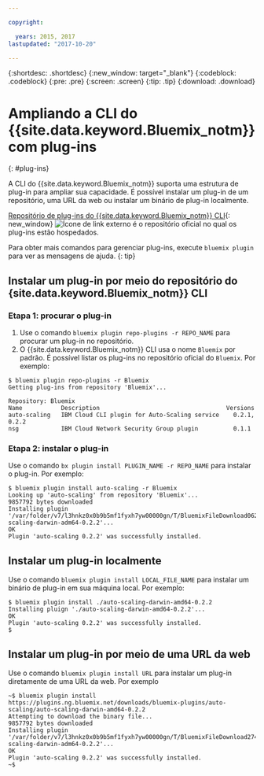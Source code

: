 ```yaml
---

copyright:

  years: 2015, 2017
lastupdated: "2017-10-20"

---
```


{:shortdesc: .shortdesc}
{:new_window: target="_blank"}
{:codeblock: .codeblock}
{:pre: .pre}
{:screen: .screen}
{:tip: .tip}
{:download: .download}

# Ampliando a CLI do {{site.data.keyword.Bluemix_notm}} com plug-ins
{: #plug-ins}

A CLI do {{site.data.keyword.Bluemix_notm}} suporta uma estrutura de plug-in para ampliar sua capacidade. É possível instalar um plug-in de um repositório, uma URL da web ou instalar um binário de plug-in localmente. 

[Repositório de plug-ins do {{site.data.keyword.Bluemix_notm}} CLI](http://clis.ng.bluemix.net/ui/repository.html#bluemix-plugins){: new_window} ![Ícone de link externo](../../../icons/launch-glyph.svg) é o repositório oficial no qual os plug-ins estão hospedados.

Para obter mais comandos para gerenciar plug-ins, execute `bluemix plugin` para ver as mensagens de ajuda.
{: tip}

## Instalar um plug-in por meio do repositório do {site.data.keyword.Bluemix_notm}} CLI

### Etapa 1: procurar o plug-in

1. Use o comando `bluemix plugin repo-plugins -r REPO_NAME` para procurar um plug-in no repositório.
2. O {{site.data.keyword.Bluemix_notm}} CLI usa o nome `Bluemix` por padrão. É possível listar os plug-ins no repositório oficial do `Bluemix`. Por
exemplo:
  
  ```
  $ bluemix plugin repo-plugins -r Bluemix
  Getting plug-ins from repository 'Bluemix'...

  Repository: Bluemix
  Name           Description                                    Versions
  auto-scaling   IBM Cloud CLI plugin for Auto-Scaling service    0.2.1, 0.2.2
  nsg            IBM Cloud Network Security Group plugin          0.1.1

  ```

### Etapa 2: instalar o plug-in

Use o comando `bx plugin install PLUGIN_NAME -r REPO_NAME` para instalar o plug-in. Por
exemplo:

  ```
  $ bluemix plugin install auto-scaling -r Bluemix
  Looking up 'auto-scaling' from repository 'Bluemix'...
  9857792 bytes downloaded
  Installing plugin '/var/folder/v7/l3hnkz0x0b9b5mf1fyxh7yw00000gn/T/BluemixFileDownload062468676/auto-scaling-darwin-adm64-0.2.2'...
  OK
  Plugin 'auto-scaling 0.2.2' was successfully installed.
  ```

## Instalar um plug-in localmente

Use o comando `bluemix plugin install LOCAL_FILE_NAME` para instalar um binário de plug-in em sua máquina local. Por
exemplo:

  ```
  $ bluemix plugin install ./auto-scaling-darwin-amd64-0.2.2
  Installing pluign './auto-scaling-darwin-amd64-0.2.2'...
  OK
  Plugin 'auto-scaling 0.2.2' was successfully installed.
  $
  ```

## Instalar um plug-in por meio de uma URL da web

Use o comando `bluemix plugin install URL` para instalar um plug-in diretamente de uma URL da web. Por exemplo

  ```
  ~$ bluemix plugin install https://plugins.ng.bluemix.net/downloads/bluemix-plugins/auto-scaling/auto-scaling-darwin-amd64-0.2.2
  Attempting to download the binary file...
  9857792 bytes downloaded
  Installing plugin '/var/folder/v7/l3hnkz0x0b9b5mf1fyxh7yw00000gn/T/BluemixFileDownload274645142/auto-scaling-darwin-adm64-0.2.2'...
  OK
  Plugin 'auto-scaling 0.2.2' was successfully installed.
  ~$
  ```
